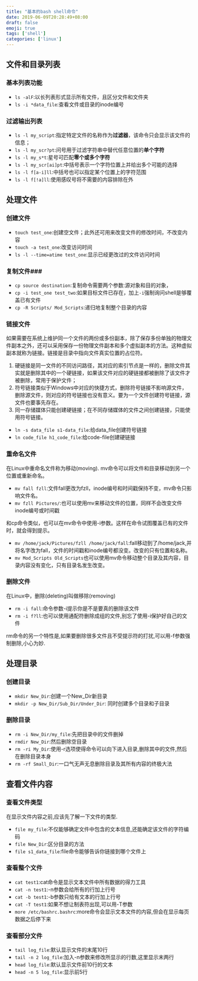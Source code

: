 ```yaml
---
title: "基本的bash shell命令"
date: 2019-06-09T20:28:49+08:00
draft: false
emoji: true
tags: ['shell']
categories: ['linux']
---
```

## 文件和目录列表 ##

### 基本列表功能 ###
* `ls -alF`:以长列表形式显示所有文件，且区分文件和文件夹
* `ls -i *data_file`:查看文件或目录的inode编号
### 过滤输出列表 ###
* `ls -l my_script`:指定特定文件的名称作为**过滤器**，该命令只会显示该文件的信息；
* `ls -l my_scr?pt`:问号用于过滤字符串中替代任意位置的**单个字符**
* `ls -l my_s*t`:星号可匹配**零个或多个字符**
* `ls -l my_scr[ai]pt`:中括号表示一个字符位置上并给出多个可能的选择
* `ls -l f[a-i]ll`:中括号也可以指定某个位置上的字符范围
* `ls -l f[!a]ll`:使用感叹号将不需要的内容排除在外

## 处理文件 ##
### 创建文件 ###
* `touch test_one`:创建空文件；此外还可用来改变文件的修改时间，不改变内容
* `touch -a test_one`:改变访问时间
* `ls -l --time=atime test_one`:显示已经更改过的文件访问时间

### 复制文件###
* `cp source destination`:复制命令需要两个参数:源对象和目的对象，
* `cp -i test_one test_two`:如果目标文件已存在，加上`-i`强制询问shell是够覆盖已有文件
* `cp -R Scripts/ Mod_Scripts`:递归地复制整个目录的内容

### 链接文件 ###
如果需要在系统上维护同一个文件的两份或多份副本，除了保存多份单独的物理文件副本之外，还可以采用保存一份物理文件副本和多个虚拟副本的方法。这种虚拟副本就称为链接。链接是目录中指向文件真实位置的占位符。  
	
1. 硬链接是同一文件的不同访问路径，其对应的索引节点是一样的，删除文件其实就是删除其中的一个硬链接，如果该文件对应的硬链接都被删除了该文件才被删除，常用于保护文件； 
2. 符号链接类似于Windows中对应的快捷方式，删除符号链接不影响源文件，删除源文件，则对应的符号链接也没有意义。要为一个文件创建符号链接，源文件也要事先存在。
3. 同一存储媒体只能创建硬链接；在不同存储媒体的文件之间创建链接，只能使用符号链接。  

	
* `ln -s data_file s1-data_file`:给data_file创建符号链接
* `ln code_file h1_code_file`:给code-file创建硬链接
	
### 重命名文件 ###
在Linux中重命名文件称为移动(moving). mv命令可以将文件和目录移动到另一个位置或重新命名。

* `mv fall fzll`:文件fall更改为fzll，inode编号和时间戳保持不变，mv命令只影响文件名。
* `mv fzll Pictures/`:也可以使用mv来移动文件的位置，同样不会改变文件inode编号或时间戳 

和cp命令类似，也可以在mv命令中使用-i参数。这样在命令试图覆盖已有的文件时，就会得到提示。  

* `mv /home/jack/Pictures/fzll /home/jack/fall`:fall移动到了/home/jack,并将名字改为fall，文件的时间戳和inode编号都没变。改变的只有位置和名称。
* `mv Mod_Scripts Old_Scripts`也可以使用mv命令移动整个目录及其内容，目录内容没有变化，只有目录名发生改变。  

### 删除文件 ###
在Linux中，删除(deleting)叫做移除(removing)  

* `rm -i fall`:命令参数-i提示你是不是要真的删除该文件
* `rm -i f?ll`:也可以使用通配符删除成组的文件,别忘了使用-i保护好自己的文件  

rm命令的另一个特性是,如果要删除很多文件且不受提示符的打扰,可以用-f参数强制删除,小心为妙.  

## 处理目录 ##

### 创建目录 ###
* `mkdir New_Dir`:创建一个New_Dir新目录
* `mkdir -p New_Dir/Sub_Dir/Under_Dir`: 同时创建多个目录和子目录

### 删除目录 ###
* `rm -i New_Dir/my_file`:先把目录中的文件删掉
* `rmdir New_Dir`:然后删除空目录
* `rm -ri My_Dir`:使用-r选项使得命令可以向下进入目录,删除其中的文件,然后在删除目录本身
* `rm -rf Small_Dir`:一口气无声无息删除目录及其所有内容的终极大法

## 查看文件内容 ##
### 查看文件类型 ###
在显示文件内容之前,应该先了解一下文件的类型.  

* `file my_file`:不仅能够确定文件中包含的文本信息,还能确定该文件的字符编码
* `file New_Dir`:区分目录的方法
* `file s1_data_file`:file命令能够告诉你链接到哪个文件上 

### 查看整个文件 ###
* `cat test1`:cat命令是显示文本文件中所有数据的得力工具
* `cat -n test1`:-n参数会给所有的行加上行号
* `cat -b test1`:-b参数只给有文本的行加上行号
* `cat -T test1`:如果不想让制表符出现,可以用-T参数
* `more /etc/bashrc.bashrc`:more命令会显示文本文件的内容,但会在显示每页数据之后停下来

### 查看部分文件 ###
* `tail log_file`:默认显示文件的末尾10行
* `tail -n 2 log_file`:加入-n参数来修改所显示的行数,这里显示末两行
* `head log_file`:默认显示文件前10行的文本
* `head -n 5 log_file`:显示前5行


































